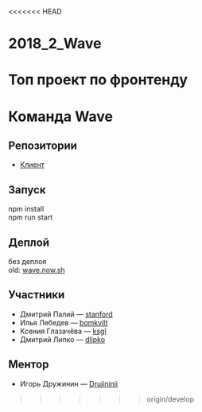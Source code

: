 <<<<<<< HEAD
# 2018_2_Wave
Топ проект по фронтенду
=======
# Команда Wave

## Репозитории
* [Клиент](https://github.com/frontend-park-mail-ru/2018_2_Wave)

## Запуск
npm install  
npm run start

## Деплой
без деплоя  
old: [wave.now.sh](https://wave.now.sh)

## Участники

* Дмитрий Палий &mdash; [stanford](https://github.com/stanf0rd)
* Илья Лебедев &mdash; [bomkvilt](https://github.com/bomkvilt)
* Ксения Глазачёва &mdash; [ksgl](https://github.com/ksgl)
* Дмитрий Липко &mdash; [dlipko](https://github.com/dlipko)

## Ментор

* Игорь Дружинин &mdash; [Drujininii](https://github.com/Drujininii)
>>>>>>> origin/develop
